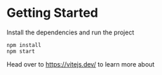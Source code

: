 # Getting Started
Install the dependencies and run the project
```
npm install
npm start
```

Head over to https://vitejs.dev/ to learn more about